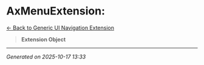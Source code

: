 # AxMenuExtension: 

[← Back to Generic UI Navigation Extension](../README.md)

> **Extension Object**

---

*Generated on 2025-10-17 13:33*
